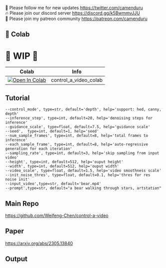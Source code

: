 🐣 Please follow me for new updates https://twitter.com/camenduru <br />
🔥 Please join our discord server https://discord.gg/k5BwmmvJJU <br />
🥳 Please join my patreon community https://patreon.com/camenduru <br />

## 🦒 Colab

# 🚦 WIP 🚦

| Colab | Info
| --- | --- |
[![Open In Colab](https://colab.research.google.com/assets/colab-badge.svg)](https://colab.research.google.com/github/camenduru/control-a-video-colab/blob/main/control_a_video_colab.ipynb) | control_a_video_colab

## Tutorial
```
--control_mode', type=str, default='depth', help='support: hed, canny, depth'
--inference_step', type=int, default=20, help='denoising steps for inference'
--guidance_scale', type=float, default=7.5, help='guidance scale'
--seed',  type=int, default=1, help='seed'
--num_sample_frames', type=int, default=8, help='total frames to inference'
--each_sample_frame', type=int, default=8, help='auto-regressive generation for each iteration'
--sampling_rate', type=int, default=3, help='skip sampling from input video'
--height', type=int, default=512, help='ouput height'
--width', type=int, default=512, help='ouput width'
--video_scale', type=float, default=1.5, help='video smoothness scale'
--init_noise_thres', type=float, default=0.1, help='thres for res noise init'
--input_video',type=str, default='bear.mp4'
--prompt',type=str, default="a bear walking through stars, artstation"
```

## Main Repo
https://github.com/Weifeng-Chen/control-a-video

## Paper
https://arxiv.org/abs/2305.13840

## Output

